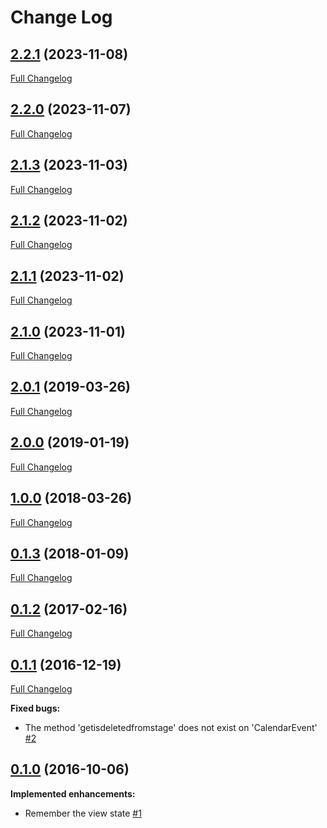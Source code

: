 # Change Log

## [2.2.1](https://github.com/webbuilders-group/silverstripe-gridfield-calendar-view/tree/2.2.1) (2023-11-08)
[Full Changelog](https://github.com/webbuilders-group/silverstripe-gridfield-calendar-view/compare/2.2.0...2.2.1)

## [2.2.0](https://github.com/webbuilders-group/silverstripe-gridfield-calendar-view/tree/2.2.0) (2023-11-07)
[Full Changelog](https://github.com/webbuilders-group/silverstripe-gridfield-calendar-view/compare/2.1.3...2.2.0)

## [2.1.3](https://github.com/webbuilders-group/silverstripe-gridfield-calendar-view/tree/2.1.3) (2023-11-03)
[Full Changelog](https://github.com/webbuilders-group/silverstripe-gridfield-calendar-view/compare/2.1.2...2.1.3)

## [2.1.2](https://github.com/webbuilders-group/silverstripe-gridfield-calendar-view/tree/2.1.2) (2023-11-02)
[Full Changelog](https://github.com/webbuilders-group/silverstripe-gridfield-calendar-view/compare/2.1.1...2.1.2)

## [2.1.1](https://github.com/webbuilders-group/silverstripe-gridfield-calendar-view/tree/2.1.1) (2023-11-02)
[Full Changelog](https://github.com/webbuilders-group/silverstripe-gridfield-calendar-view/compare/2.1.0...2.1.1)

## [2.1.0](https://github.com/webbuilders-group/silverstripe-gridfield-calendar-view/tree/2.1.0) (2023-11-01)
[Full Changelog](https://github.com/webbuilders-group/silverstripe-gridfield-calendar-view/compare/2.0.1...2.1.0)

## [2.0.1](https://github.com/webbuilders-group/silverstripe-gridfield-calendar-view/tree/2.0.1) (2019-03-26)
[Full Changelog](https://github.com/webbuilders-group/silverstripe-gridfield-calendar-view/compare/2.0.0...2.0.1)

## [2.0.0](https://github.com/webbuilders-group/silverstripe-gridfield-calendar-view/tree/2.0.0) (2019-01-19)
[Full Changelog](https://github.com/webbuilders-group/silverstripe-gridfield-calendar-view/compare/1.0.0...2.0.0)

## [1.0.0](https://github.com/webbuilders-group/silverstripe-gridfield-calendar-view/tree/1.0.0) (2018-03-26)
[Full Changelog](https://github.com/webbuilders-group/silverstripe-gridfield-calendar-view/compare/0.1.3...1.0.0)

## [0.1.3](https://github.com/webbuilders-group/silverstripe-gridfield-calendar-view/tree/0.1.3) (2018-01-09)
[Full Changelog](https://github.com/webbuilders-group/silverstripe-gridfield-calendar-view/compare/0.1.2...0.1.3)

## [0.1.2](https://github.com/webbuilders-group/silverstripe-gridfield-calendar-view/tree/0.1.2) (2017-02-16)
[Full Changelog](https://github.com/webbuilders-group/silverstripe-gridfield-calendar-view/compare/0.1.1...0.1.2)

## [0.1.1](https://github.com/webbuilders-group/silverstripe-gridfield-calendar-view/tree/0.1.1) (2016-12-19)
[Full Changelog](https://github.com/webbuilders-group/silverstripe-gridfield-calendar-view/compare/0.1.0...0.1.1)

**Fixed bugs:**

- The method 'getisdeletedfromstage' does not exist on 'CalendarEvent' [\#2](https://github.com/webbuilders-group/silverstripe-gridfield-calendar-view/issues/2)

## [0.1.0](https://github.com/webbuilders-group/silverstripe-gridfield-calendar-view/tree/0.1.0) (2016-10-06)
**Implemented enhancements:**

- Remember the view state [\#1](https://github.com/webbuilders-group/silverstripe-gridfield-calendar-view/issues/1)
